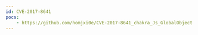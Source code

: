 ```yaml
---
id: CVE-2017-8641
pocs:
    - https://github.com/homjxi0e/CVE-2017-8641_chakra_Js_GlobalObject
---
```

